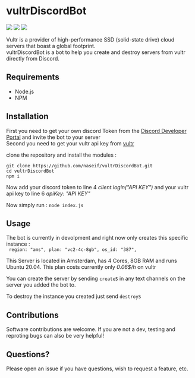 # vultrDiscordBot

![](https://img.shields.io/github/license/naseif/vultrDiscordBot?color=blue&style=flat-square) ![](https://img.shields.io/github/issues/naseif/vultrDiscordBot?style=flat-square) ![](https://img.shields.io/github/issues-pr/naseif/vultrDiscordBot?style=flat-square)

Vultr is a provider of high-performance SSD (solid-state drive) cloud servers that boast a global footprint. <br/>
vultrDiscordBot is a bot to help you create and destroy servers from vultr directly from Discord.

## Requirements

- Node.js
- NPM

## Installation

First you need to get your own discord Token from the [Discord Developer Portal](https://discord.com/developers/applications) and invite the bot to your server <br/>
Second you need to get your vultr api key from [vultr](https://my.vultr.com/settings/#settingsapi)

clone the repository and install the modules :

`git clone https://github.com/naseif/vultrDiscordBot.git` <br/>
`cd vultrDiscordBot` <br/>
`npm i`

Now add your discord token to line 4 _client.login("API KEY")_ and your vultr api key to line 6 _apiKey: "API KEY"_

Now simply run : `node index.js`

## Usage

The bot is currently in devolpment and right now only creates this specific instance : <br/>
` region: "ams", plan: "vc2-4c-8gb", os_id: "387",`

This Server is located in Amsterdam, has 4 Cores, 8GB RAM and runs Ubuntu 20.04. This plan costs currently only _0.06$/h_ on vultr <br/>

You can create the server by sending `createS` in any text channels on the server you added the bot to. <br/>

To destroy the instance you created just send `destroyS`

## Contributions

Software contributions are welcome. If you are not a dev, testing and reproting bugs can also be very helpful!

## Questions?

Please open an issue if you have questions, wish to request a feature, etc.
